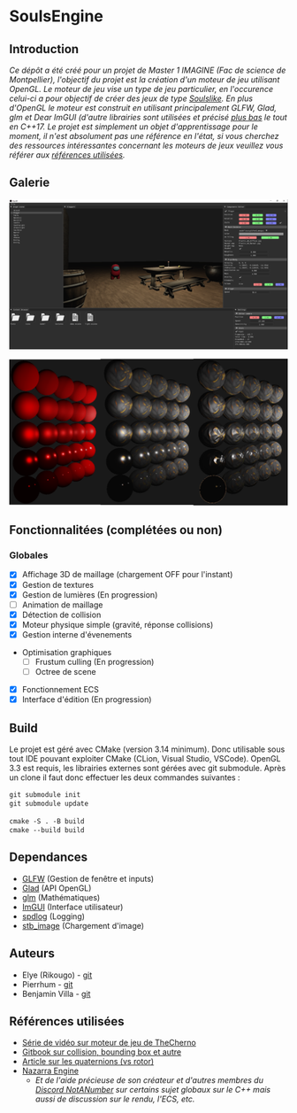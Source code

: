 # SoulsEngine

## Introduction
*Ce dépôt a été créé pour un projet de Master 1 IMAGINE (Fac de science de Montpellier), l'objectif du projet est la 
création d'un moteur de jeu utilisant OpenGL. Le moteur de jeu vise un type de jeu particulier, en l'occurence celui-ci
a pour objectif de créer des jeux de type [Soulslike](https://en.wikipedia.org/wiki/Soulslike).
En plus d'OpenGL le moteur est construit en utilisant principalement GLFW, Glad, glm et Dear ImGUI (d'autre librairies 
sont utilisées et précisé [plus bas](#dependances) le tout en C++17. Le projet est simplement un objet d'apprentissage
pour le moment, il n'est absolument pas une référence en l'état, si vous cherchez des ressources intéressantes concernant les 
moteurs de jeux veuillez vous référer aux [références utilisées](#références-utilisées ).*

## Galerie

![Demo_GUI](./demo/V0_Release.png)

![Demo_PBR](./demo/V0_demo_PBR.png)

## Fonctionnalitées (complétées ou non)

### Globales
- [X] Affichage 3D de maillage (chargement OFF pour l'instant)
- [X] Gestion de textures
- [X] Gestion de lumières (En progression)
- [ ] Animation de maillage
- [X] Détection de collision
- [X] Moteur physique simple (gravité, réponse collisions) 
- [X] Gestion interne d'évenements
- Optimisation graphiques
  - [ ] Frustum culling (En progression)
  - [ ] Octree de scene
- [X] Fonctionnement ECS 
- [X] Interface d'édition (En progression)

## Build
Le projet est géré avec CMake (version 3.14 minimum). Donc utilisable sous tout IDE pouvant exploiter CMake 
(CLion, Visual Studio, VSCode). OpenGL 3.3 est requis, les librairies externes sont gérées avec git submodule.
Après un clone il faut donc effectuer les deux commandes suivantes :
```
git submodule init
git submodule update

cmake -S . -B build
cmake --build build
```

## Dependances
- [GLFW](https://github.com/glfw/glfw) (Gestion de fenêtre et inputs)
- [Glad](https://github.com/Dav1dde/glad) (API OpenGL)
- [glm](https://github.com/g-truc/glm) (Mathématiques)
- [ImGUI](https://github.com/ocornut/imgui/tree/docking) (Interface utilisateur)
- [spdlog](https://github.com/gabime/spdlog) (Logging)
- [stb_image](https://github.com/nothings/stb) (Chargement d'image)

## Auteurs
- Elye (Rikougo) - [git](https://github.com/Rikougo)
- Pierrhum - [git](https://github.com/Pierrhum)
- Benjamin Villa - [git]()

## Références utilisées 
- [Série de vidéo sur moteur de jeu de TheCherno](https://www.youtube.com/watch?v=JxIZbV_XjAs&list=PLlrATfBNZ98dC-V-N3m0Go4deliWHPFwT)
- [Gitbook sur collision, bounding box et autre](https://gdbooks.gitbooks.io/3dcollisions/content/)
- [Article sur les quaternions (vs rotor)](https://marctenbosch.com/quaternions/)
- [Nazarra Engine](https://github.com/DigitalPulseSoftware/NazaraEngine) 
  - *Et de l'aide précieuse de son créateur et d'autres membres du [Discord NotANumber](https://discord.gg/tf7UBES7) sur certains sujet globaux sur le C++ mais aussi de discussion sur le rendu, l'ECS, etc.*
